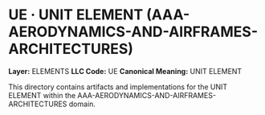 # UE · UNIT ELEMENT (AAA-AERODYNAMICS-AND-AIRFRAMES-ARCHITECTURES)

**Layer:** ELEMENTS
**LLC Code:** UE
**Canonical Meaning:** UNIT ELEMENT

This directory contains artifacts and implementations for the UNIT ELEMENT within the AAA-AERODYNAMICS-AND-AIRFRAMES-ARCHITECTURES domain.
